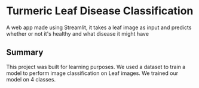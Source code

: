 # Turmeric Leaf Disease Classification
A web app made using Streamlit, it takes a leaf image as input and predicts whether or not it's healthy and what disease it might have

## Summary
This project was built for learning purposes. We used a dataset to train a model to perform image classification on Leaf images. We trained our model on 4 classes.
